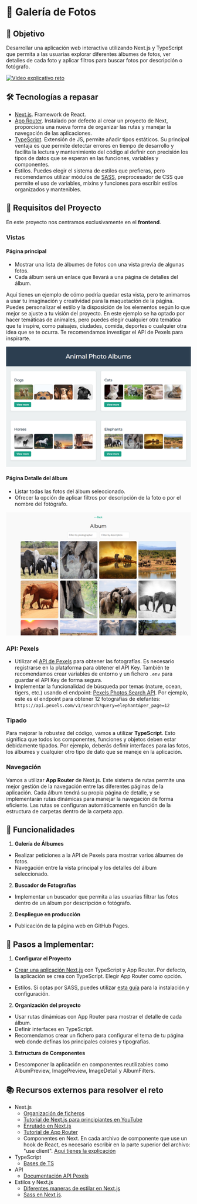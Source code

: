 # 🎯 Galería de Fotos

## 📌 Objetivo

Desarrollar una aplicación web interactiva utilizando Next.js y TypeScript que permita a las usuarias explorar diferentes álbumes de fotos, ver detalles de cada foto y aplicar filtros para buscar fotos por descripción o fotógrafo.

[![Vídeo explicativo reto](https://img.youtube.com/vi/s5LL3AjRL2w/0.jpg)](https://www.youtube.com/watch?v=s5LL3AjRL2wYOUTUBE_VIDEO_ID_HERE)

## 🛠️ Tecnologías a repasar

- [Next.js](https://nextjs.org/). Framework de React.
- [App Router](https://nextjs.org/docs/app). Instalado por defecto al crear un proyecto de Next, proporciona una nueva forma de organizar las rutas y manejar la navegación de las aplicaciones.
- [TypeScript](https://www.typescriptlang.org/). Extensión de JS, permite añadir tipos estáticos. Su principal ventaja es que permite detectar errores en tiempo de desarrollo y facilita la lectura y mantenimiento del código al definir con precisión los tipos de datos que se esperan en las funciones, variables y componentes.
- Estilos. Puedes elegir el sistema de estilos que prefieras, pero recomendamos utilizar módulos de [SASS](https://sass-lang.com/), preprocesador de CSS que permite el uso de variables, mixins y funciones para escribir estilos organizados y mantenibles.

## 📝 Requisitos del Proyecto

En este proyecto nos centramos exclusivamente en el **frontend**.

### Vistas

#### Página principal

- Mostrar una lista de álbumes de fotos con una vista previa de algunas fotos.
- Cada álbum será un enlace que llevará a una página de detalles del álbum.

Aquí tienes un ejemplo de cómo podría quedar esta vista, pero te animamos a usar tu imaginación y creatividad para la maquetación de la página. Puedes personalizar el estilo y la disposición de los elementos según lo que mejor se ajuste a tu visión del proyecto. En este ejemplo se ha optado por hacer temáticas de animales, pero puedes elegir cualquier otra temática que te inspire, como paisajes, ciudades, comida, deportes o cualquier otra idea que se te ocurra. Te recomendamos investigar el API de Pexels para inspirarte.

![Ejemplo vista principal](./recursos/vista-albums.png)

#### Página Detalle del álbum

- Listar todas las fotos del álbum seleccionado.
- Ofrecer la opción de aplicar filtros por descripción de la foto o por el nombre del fotógrafo.

![Ejemplo vista detalle](./recursos/vista-album.png)

### API: Pexels

- Utilizar el [API de Pexels](https://www.pexels.com/api/documentation/) para obtener las fotografías. Es necesario registrarse en la plataforma para obtener el API Key. También te recomendamos crear variables de entorno y un fichero `.env` para guardar el API Key de forma segura.
- Implementar la funcionalidad de búsqueda por temas (nature, ocean, tigers, etc.) usando el endpoint: [Pexels Photos Search API](https://www.pexels.com/api/documentation/#photos-search).
  Por ejemplo, este es el endpoint para obtener 12 fotografías de elefantes: `https://api.pexels.com/v1/search?query=elephant&per_page=12`

### Tipado

Para mejorar la robustez del código, vamos a utilizar **TypeScript**. Esto significa que todos los componentes, funciones y objetos deben estar debidamente tipados. Por ejemplo, deberás definir interfaces para las fotos, los álbumes y cualquier otro tipo de dato que se maneje en la aplicación.

### Navegación

Vamos a utilizar **App Router** de Next.js. Este sistema de rutas permite una mejor gestión de la navegación entre las diferentes páginas de la aplicación. Cada álbum tendrá su propia página de detalle, y se implementarán rutas dinámicas para manejar la navegación de forma eficiente. Las rutas se configuran automáticamente en función de la estructura de carpetas dentro de la carpeta app.

## 🚀 Funcionalidades

1. **Galería de Álbumes**

- Realizar peticiones a la API de Pexels para mostrar varios álbumes de fotos.
- Navegación entre la vista principal y los detalles del álbum seleccionado.

2. **Buscador de Fotografías**

- Implementar un buscador que permita a las usuarias filtrar las fotos dentro de un álbum por descripción o fotógrafo.

2. **Despliegue en producción**

- Publicación de la página web en GitHub Pages.

## 🔧 Pasos a Implementar:

1. **Configurar el Proyecto**

- [Crear una aplicación Next.js](https://nextjs.org/docs/pages/api-reference/cli/create-next-app) con TypeScript y App Router. Por defecto, la aplicación se crea con TypeScript. Elegir App Router como opción.

- Estilos. Si optas por SASS, puedes utilizar [esta guía](https://nextjs.org/docs/app/building-your-application/styling/sasss) para la instalación y configuración.

2. **Organización del proyecto**

- Usar rutas dinámicas con App Router para mostrar el detalle de cada álbum.
- Definir interfaces en TypeScript.
- Recomendamos crear un fichero para configurar el tema de tu página web donde definas los principales colores y tipografías.

3. **Estructura de Componentes**

- Descomponer la aplicación en componentes reutilizables como AlbumPreview, ImagePreview, ImageDetail y AlbumFilters.

## 📚 Recursos externos para resolver el reto

- Next.js
  - [Organización de ficheros](https://nextjs.org/docs/app/building-your-application/routing/colocation)
  - [Tutorial de Next.js para principiantes en YouTube](https://www.youtube.com/watch?v=jMy4pVZMyLM&ab_channel=midulive)
  - [Enrutado en Next.js](https://nextjs.org/docs/app/building-your-application/routing)
  - [Tutorial de App Router](https://www.youtube.com/watch?v=Vm7qM1wmXwE&ab_channel=Codevolution)
  - Componentes en Next. En cada archivo de componente que use un hook de React, es necesario escribir en la parte superior del archivo: "use client". [Aquí tienes la explicación](https://nextjs.org/docs/app/building-your-application/rendering/client-components)
- TypeScript
  - [Bases de TS](https://kinsta.com/es/base-de-conocimiento/que-es-typescript/)
- API
  - [Documentación API Pexels](https://www.pexels.com/api/documentation/)
- Estilos y Next.js
  - [Diferentes maneras de estilar en Next.js](https://nextjs.org/docs/app/building-your-application/styling)
  - [Sass en Next.js](https://nextjs.org/docs/app/building-your-application/styling/sass).
